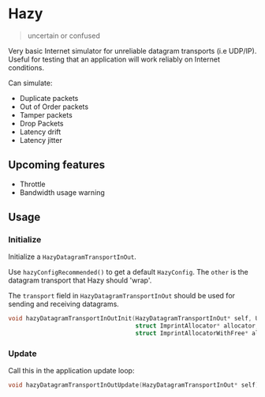 # Hazy

> uncertain or confused

Very basic Internet simulator for unreliable datagram transports (i.e UDP/IP). Useful for testing that an application will work reliably on Internet conditions.

Can simulate:

* Duplicate packets
* Out of Order packets
* Tamper packets
* Drop Packets
* Latency drift
* Latency jitter

## Upcoming features

* Throttle
* Bandwidth usage warning

## Usage

### Initialize

Initialize a `HazyDatagramTransportInOut`.

Use `hazyConfigRecommended()` to get a default `HazyConfig`.
The `other` is the datagram transport that Hazy should 'wrap'.

The `transport` field in `HazyDatagramTransportInOut` should be used for sending and receiving datagrams.

```c
void hazyDatagramTransportInOutInit(HazyDatagramTransportInOut* self, UdpTransportInOut other,
                                    struct ImprintAllocator* allocator,
                                    struct ImprintAllocatorWithFree* allocatorWithFree, HazyConfig config, Clog log);
```

### Update

Call this in the application update loop:

```c
void hazyDatagramTransportInOutUpdate(HazyDatagramTransportInOut* self);
```
